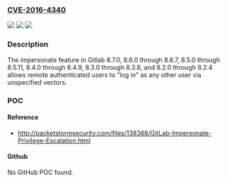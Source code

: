 ### [CVE-2016-4340](https://cve.mitre.org/cgi-bin/cvename.cgi?name=CVE-2016-4340)
![](https://img.shields.io/static/v1?label=Product&message=n%2Fa&color=blue)
![](https://img.shields.io/static/v1?label=Version&message=n%2Fa&color=blue)
![](https://img.shields.io/static/v1?label=Vulnerability&message=n%2Fa&color=brighgreen)

### Description

The impersonate feature in Gitlab 8.7.0, 8.6.0 through 8.6.7, 8.5.0 through 8.5.11, 8.4.0 through 8.4.9, 8.3.0 through 8.3.8, and 8.2.0 through 8.2.4 allows remote authenticated users to "log in" as any other user via unspecified vectors.

### POC

#### Reference
- http://packetstormsecurity.com/files/138368/GitLab-Impersonate-Privilege-Escalation.html

#### Github
No GitHub POC found.

